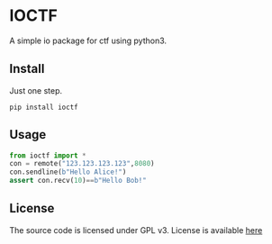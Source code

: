 # IOCTF

A simple io package for ctf using python3.

## Install

Just one step.

```shell
pip install ioctf
```

## Usage

```python
from ioctf import *
con = remote("123.123.123.123",8080)
con.sendline(b"Hello Alice!")
assert con.recv(10)==b"Hello Bob!"
```

## License

The source code is licensed under GPL v3. License is available [here](https://github.com/WangZhuo2000/ioctf/blob/master/LICENSE)
